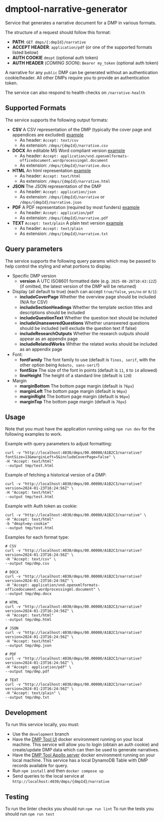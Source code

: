 # dmptool-narrative-generator
Service that generates a narrative document for a DMP in various formats. 

The structure of a request should follow this format: 
- **PATH**: `GET dmps/{:dmpId}/narrative`
- **ACCEPT HEADER**: `application/pdf` (or one of the supported formats listed below)
- **AUTH COOKIE** `dmspt` (optional auth token)
- **AUTH HEADER** (_COMING SOON_): `Bearer my_token` (optional auth token)

A narrative for any `public` DMP can be generated without an authentication cookie/header. All other DMPs require you to provide an authentication token.

The service can also respond to health checks on `/narrative-health`

## Supported Formats

The service supports the following output formats:
- **CSV** A CSV representation of the DMP (typically the cover page and appendices are excluded) [example]()
  - As header: `Accept: text/csv`
  - As extension: `/dmps/{dmpId}/narrative.csv`
- **DOCX** An editable MS Word compliant version [example]()
  - As header: `Accept: application/vnd.openxmlformats-officedocument.wordprocessingml.document`
  - As extension: `/dmps/{dmpId}/narrative.docx`
- **HTML** An html representation [example](https://dmptool.org/plans/51258/export?format=html&export%5Bform%5D=true&phase_id=&export%5Bproject_details%5D=true&export%5Bsection_headings%5D=true&export%5Bquestion_text%5D=true&export%5Bunanswered_questions%5D=true&export%5Bresearch_outputs%5D=true&export%5Brelated_identifiers%5D=true&export%5Bformatting%5D%5Bfont_face%5D=Tinos%2C+serif&export%5Bformatting%5D%5Bfont_size%5D=11&export%5Bformatting%5D%5Bmargin%5D%5Btop%5D=25&export%5Bformatting%5D%5Bmargin%5D%5Bbottom%5D=25&export%5Bformatting%5D%5Bmargin%5D%5Bleft%5D=25&export%5Bformatting%5D%5Bmargin%5D%5Bright%5D=25&button=)
  - As header: `Accept: text/html`
  - As extension: `/dmps/{dmpId}/narrative.html`
- **JSON** The JSON representation of the DMP
  - As header: `Accept: application/json`
  - As extension: `/dmps/{dmpId}/narrative` or `/dmps/{dmpId}/narrative.json` 
- **PDF** A PDF representation (required by most funders) [example](https://dmptool.org/plans/51258/export.pdf?export%5Bpub%5D=true&export%5Bquestion_headings%5D=true)
  - As header: `Accept: application/pdf`
  - As extension: `/dmps/{dmpId}/narrative.pdf`
- **TEXT** `Accept: text/plain` A plain text version [example]()
  - As header: `Accept: text/plain`
  - As extension: `/dmps/{dmpId}/narrative.txt`

## Query parameters

The service supports the following query params which may be passed to help control the styling and what portions to display.
- Specific DMP version
  - **version** A UTC ISO8601 formatted date (e.g. `2025-08-26T10:43:12Z`) (if omitted, the latest version of the DMP will be returned) 
- Display (all default to true) (each can accept `true/false`, `yes/no` or `0/1`):
  - **includeCoverPage** Whether the overview page should be included (N/A for CSV)
  - **includeSectionHeadings** Whether the template section titles and descriptions should be included
  - **includeQuestionText** Whether the question text should be included
  - **includeUnansweredQuestions** Whether unanswered questions should be included (will exclude the question text if false)
  - **includeResearchOutputs** Whether the research outputs should appear as an appendix page
  - **includeRelatedWorks** Whther the related works should be included as an appendix page
- Font:
  - **fontFamily** The font family to use (default is `Tinos, serif`, with the other option being `Roboto, sans-serif`)
  - **fontSize** The size of the font in points (default is `11`, `8` to `14` allowed)
  - **lineHeight** The height of a standard line (default is `120`)
- Margin
  - **marginBottom** The bottom page margin (default is `76px`)
  - **marginLeft** The bottom page margin (default is `96px`)
  - **marginRight** The bottom page margin (default is `96px`)
  - **marginTop** The bottom page margin (default is `76px`)

## Usage

Note that you must have the application running using `npm run dev` for the following examples to work.

Example with query parameters to adjust formatting:
```shell
curl -v "http://localhost:4030/dmps/00.00000/A1B2C3/narrative?fontSize=13&marginLeft=5&includeCoverPage=false" \
-H "Accept: text/html" 
--output tmp/test.html
```

Example of fetching a historical version of a DMP:
```shell
curl -v "http://localhost:4030/dmps/00.00000/A1B2C3/narrative?version=2024-01-23T16:24:56Z" \
-H "Accept: text/html"  
--output tmp/test.html
```

Example with Auth token as cookie:
```shell
curl -v "http://localhost:4030/dmps/00.00000/A1B2C3/narrative" \
-H "Accept: text/html" 
-b "dmspt=my-cookie"  
--output tmp/test.html
```

Examples for each format type:
```shell
# CSV
curl -v "http://localhost:4030/dmps/00.00000/A1B2C3/narrative?version=2024-01-23T16:24:56Z" \
-H "Accept: text/csv" \
--output tmp/dmp.csv

# DOCX
curl -v "http://localhost:4030/dmps/00.00000/A1B2C3/narrative?version=2024-01-23T16:24:56Z" \
-H "Accept: application/vnd.openxmlformats-officedocument.wordprocessingml.document" \
--output tmp/dmp.docx

# HTML
curl -v "http://localhost:4030/dmps/00.00000/A1B2C3/narrative?version=2024-01-23T16:24:56Z" \
-H "Accept: text/html" 
--output tmp/dmp.html  

# JSON
curl -v "http://localhost:4030/dmps/00.00000/A1B2C3/narrative?version=2024-01-23T16:24:56Z" \
-H "Accept: text/html" 
--output tmp/dmp.json

# PDF
curl -v "http://localhost:4030/dmps/00.00000/A1B2C3/narrative?version=2024-01-23T16:24:56Z" \
-H "Accept: application/pdf" \
--output tmp/dmp.pdf

# TEXT
curl -v "http://localhost:4030/dmps/00.00000/A1B2C3/narrative?version=2024-01-23T16:24:56Z" \
-H "Accept: text/plain" \
--output tmp/dmp.txt
```

## Development

To run this service locally, you must: 
- Use the `development` branch
- Have the [DMP Tool UI](https://github.com/CDLUC3/dmsp_frontend_prototype) docker environment running on your local machine. This service will allow you to login (obtain an auth cookie) and create/update DMP data which can then be used to generate narratives.
- Have the [DMP Tool Apollo server](https://github.com/CDLUC3/dmsp_backend_prototype) docker environment running on your local machine. This service has a local DynamoDB Table with DMP records available for query.
- Run `npm install` and then `docker compose up`
- Send queries to the local service at `http://localhost:4030/dmps/{dmpId}/narrative`

## Testing

To run the linter checks you should run `npm run lint`
To run the tests you should run `npm run test`
